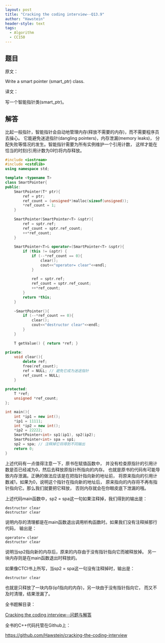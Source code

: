 ```yaml
---
layout: post
title: "Cracking the coding interview--Q13.9"
author: "Hawstein"
header-style: text
tags:
  - Algorithm
  - CC150
---
```


## 题目

原文：

Write a smart pointer (smart_ptr) class.

译文：

写一个智能指针类(smart_ptr)。

## 解答

比起一般指针，智能指针会自动地管理内存(释放不需要的内存)，而不需要程序员去操心。
它能避免迷途指针(dangling pointers)，内存泄漏(memory leaks)，
分配失败等情况的发生。智能指针需要为所有实例维护一个引用计数，
这样才能在恰当的时刻(引用计数为0时)将内存释放。

```cpp
#include <iostream>
#include <cstdlib>
using namespace std;

template <typename T>
class SmartPointer{
public:
    SmartPointer(T* ptr){
        ref = ptr;
        ref_count = (unsigned*)malloc(sizeof(unsigned));
        *ref_count = 1;
    }
	
    SmartPointer(SmartPointer<T> &sptr){
        ref = sptr.ref;
        ref_count = sptr.ref_count;
        ++*ref_count;
    }
	
    SmartPointer<T>& operator=(SmartPointer<T> &sptr){
        if (this != &sptr) {
            if (--*ref_count == 0){
                clear();
                cout<<"operator= clear"<<endl;
            }
            
            ref = sptr.ref;
            ref_count = sptr.ref_count;
            ++*ref_count;
        }
        return *this;
    }
	
    ~SmartPointer(){
        if (--*ref_count == 0){
            clear();
            cout<<"destructor clear"<<endl;
        }
    }
	
    T getValue() { return *ref; }
    
private:
    void clear(){
        delete ref;
        free(ref_count);
        ref = NULL; // 避免它成为迷途指针
        ref_count = NULL;
    }
   
protected:	
    T *ref;
    unsigned *ref_count;
};

int main(){
    int *ip1 = new int();
    *ip1 = 11111;
    int *ip2 = new int();
    *ip2 = 22222;
    SmartPointer<int> sp1(ip1), sp2(ip2);
    SmartPointer<int> spa = sp1;
    sp2 = spa; // 注释掉它将得到不同输出
    return 0;
}
```

上述代码有一点值得注意一下，原书在赋值函数中，
并没有检查原指针的引用计数是否已经减为0，然后去释放原指针所指向的内存。
也就是原书的代码有可能导致内存泄漏。正确的做法应该是在把指针指向新的地址前，
将原来指向的引用计数减1，如果为0，说明这个指针在指向新的地址后，
原来指向的内存将不再有指针指向它。那么我们就要把它释放，
否则内存就会在你眼皮底下泄漏的哦。

上述代码main函数中，sp2 = spa这一句如果注释掉，我们得到的输出是：

	destructor clear
	destructor clear

说明内存的清理都是在main函数退出调用析构函数时。如果我们没有注释掉那行代码，
输出是：

	operator= clear
	destructor clear

说明当sp2指向新的内存后，原来的内存由于没有指针指向它而被释放掉。
另一块内存则是在main函数退出时释放的。

如果像CTCI书上所写，当sp2 = spa这一句没有注释掉时，输出是：

	destructor clear
	
也就是只释放了一块内存(ip1指向的内存)，另一块由于没有指针指向它，
而又不及时清理，结果泄漏了。


全书题解目录：

[Cracking the coding interview--问题与解答](/2013/03/14/ctci-solutions-contents/)

全书的C++代码托管在Github上：

<https://github.com/Hawstein/cracking-the-coding-interview>
